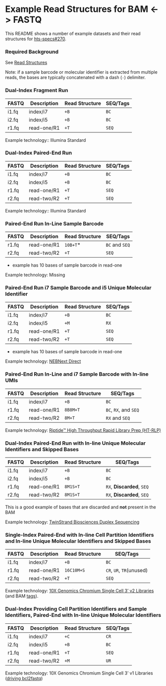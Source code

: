 # Example Read Structures for BAM &lt;-> FASTQ

This README shows a number of example datasets and their read structures for [hts-specs#270](https://github.com/samtools/hts-specs/issues/270).

### Required Background

See [Read Structures](https://github.com/fulcrumgenomics/fgbio/wiki/Read-Structures)

Note: if a sample barcode or molecular identifier is extracted from multiple reads, the bases are typically concatenated with a dash (`-`) delimiter.

### Dual-Index Fragment Run

| FASTQ | Description | Read Structure | SEQ/Tags |
| --- | --- | --- | --- |
| i1.fq | index/i7 | `+B` | `BC` |
| i2.fq | index/i5 | `+B` | `BC` |
| r1.fq | read-one/R1 | `+T` | `SEQ` |

Example technology:: Illumina Standard

### Dual-Index Paired-End Run

| FASTQ | Description | Read Structure | SEQ/Tags |
| --- | --- | --- | --- |
| i1.fq | index/i7 | `+B` | `BC` |
| i2.fq | index/i5 | `+B` | `BC` |
| r1.fq | read-one/R1 | `+T` | `SEQ` |
| r2.fq | read-two/R2 | `+T` | `SEQ` |

Example technology:: Illumina Standard

### Paired-End Run In-Line Sample Barcode

| FASTQ | Description | Read Structure | SEQ/Tags |
| --- | --- | --- | --- |
| r1.fq | read-one/R1 | `10B+T`* | `BC` and `SEQ`|
| r2.fq | read-two/R2 | `+T` | `SEQ` |
* example has 10 bases of sample barcode in read-one

Example technology: Missing

### Paired-End Run i7 Sample Barcode and i5 Unique Molecular Identifier

| FASTQ | Description | Read Structure | SEQ/Tags |
| --- | --- | --- | --- |
| i1.fq | index/i7 | `+B` | `BC` |
| i2.fq | index/i5 | `+M` | `RX` |
| r1.fq | read-one/R1 | `+T` | `SEQ` |
| r2.fq | read-two/R2 | `+T` | `SEQ` |
* example has 10 bases of sample barcode in read-one

Example technology: [NEBNext Direct](https://www.neb.com/nebnext-direct/nebnext-direct-for-target-enrichment)

### Paired-End Run In-Line and i7 Sample Barcode with In-line UMIs

| FASTQ | Description | Read Structure | SEQ/Tags |
| --- | --- | --- | --- |
| i1.fq | index/i7 | `+B` | `BC` |
| r1.fq | read-one/R1 | `8B8M+T` | `BC`, `RX`, and `SEQ` |
| r2.fq | read-two/R2 | `8M+T` | `RX` and `SEQ` |

Example technology: [Riptide™ High Throughput Rapid Library Prep (HT-RLP)](https://igenomx.com/wp-content/themes/igenomx-wp-theme/docs/igenomx-product-overview-riptide.pdf)

### Dual-Index Paired-End Run with In-line Unique Molecular Identifiers and Skipped Bases

| FASTQ | Description | Read Structure | SEQ/Tags |
| --- | --- | --- | --- |
| i1.fq | index/i7 | `+B` | `BC` |
| i2.fq | index/i5 | `+B` | `BC` |
| r1.fq | read-one/R1 | `8M1S+T` | `RX`, **Discarded**, `SEQ` |
| r2.fq | read-two/R2 | `8M1S+T` | `RX`, **Discarded**, `SEQ` |

This is a good example of bases that are discarded and **not** present in the BAM

Example technology: [TwinStrand Biosciences Duplex Sequencing](http://www.twinstrandbio.com/duplex-sequencing/)

### Single-Index Paired-End with In-line Cell Partition Identifiers and In-line Unique Molecular Identifiers and Skipped Bases

| FASTQ | Description | Read Structure | SEQ/Tags |
| --- | --- | --- | --- |
| i1.fq | index/i7 | `+B` | `BC` |
| r1.fq | read-one/R1 | `16C10M+S` | `CR`, `UR`, `TR`(unused) |
| r2.fq | read-two/R2 | `+T` | `SEQ` |

Example technology: [10X Genomics Chromium Single Cell 3’ v2 Libraries](https://assets.contentful.com/an68im79xiti/4fIy9tr6qQuCWamIii0iEa/40658acce7a6756e38537584897840e3/CG000108_AssayConfiguration_SC3v2.pdf) (and BAM [tags](https://support.10xgenomics.com/single-cell-gene-expression/software/pipelines/2.1/output/bam)).

### Dual-Index Providing Cell Partition Identifiers and Sample Identifiers, Paired-End with In-line Unique Molecular Identifiers

| FASTQ | Description | Read Structure | SEQ/Tags |
| --- | --- | --- | --- |
| i1.fq | index/i7 | `+C` | `CR` |
| i2.fq | index/i5 | `+B` | `BC` |
| r1.fq | read-one/R1 | `+T` | `SEQ` |
| r2.fq | read-two/R2 | `+M` | `UR` |

Example technology: 10X Genomics Chromium Single Cell 3’ v1 Libraries ([driving bcl2fastq](https://support.10xgenomics.com/single-cell-gene-expression/software/pipelines/2.1/using/bcl2fastq-direct))

